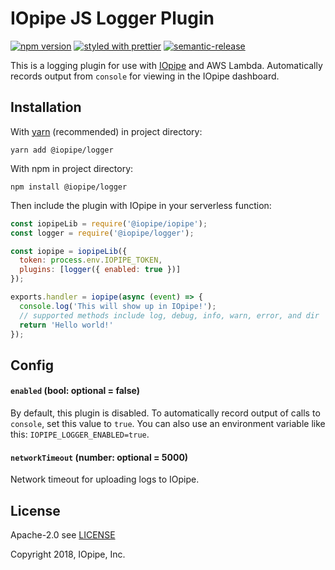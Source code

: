 # IOpipe JS Logger Plugin

[![npm version](https://badge.fury.io/js/%40iopipe%2Flogger.svg)](https://badge.fury.io/js/%40iopipe%2Flogger)
[![styled with prettier](https://img.shields.io/badge/styled_with-prettier-ff69b4.svg)](https://github.com/prettier/prettier)
[![semantic-release](https://img.shields.io/badge/%20%20%F0%9F%93%A6%F0%9F%9A%80-semantic--release-e10079.svg)](https://github.com/semantic-release/semantic-release)

This is a logging plugin for use with [IOpipe](https://iopipe.com) and AWS Lambda. Automatically records output from `console` for viewing in the IOpipe dashboard.

## Installation

With [yarn](https://yarnpkg.com/) (recommended) in project directory:

`yarn add @iopipe/logger`

With npm in project directory:

`npm install @iopipe/logger`

Then include the plugin with IOpipe in your serverless function:

```js
const iopipeLib = require('@iopipe/iopipe');
const logger = require('@iopipe/logger');

const iopipe = iopipeLib({
  token: process.env.IOPIPE_TOKEN,
  plugins: [logger({ enabled: true })]
});

exports.handler = iopipe(async (event) => {
  console.log('This will show up in IOpipe!');
  // supported methods include log, debug, info, warn, error, and dir
  return 'Hello world!'
});
```

## Config

#### `enabled` (bool: optional = false)

By default, this plugin is disabled. To automatically record output of calls to `console`, set this value to `true`. You can also use an environment variable like this: `IOPIPE_LOGGER_ENABLED=true`.

#### `networkTimeout` (number: optional = 5000)

Network timeout for uploading logs to IOpipe.

## License

Apache-2.0 see [LICENSE](https://www.apache.org/licenses/LICENSE-2.0.html)

Copyright 2018, IOpipe, Inc.
